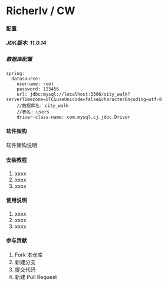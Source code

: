 # Richerlv / CW

#### 配置

##### JDK版本: 11.0.14

##### 数据库配置
```
spring:
  datasource:
    username: root
    password: 123456
    url: jdbc:mysql://localhost:3306/city_walk?serverTimezone=UTC&useUnicode=false&characterEncoding=utf-8
    //数据库名: city_walk
    //表名: users
    driver-class-name: com.mysql.cj.jdbc.Driver
```

#### 软件架构
软件架构说明


#### 安装教程

1.  xxxx
2.  xxxx
3.  xxxx

#### 使用说明

1.  xxxx
2.  xxxx
3.  xxxx

#### 参与贡献

1.  Fork 本仓库
2.  新建分支
3.  提交代码
4.  新建 Pull Request